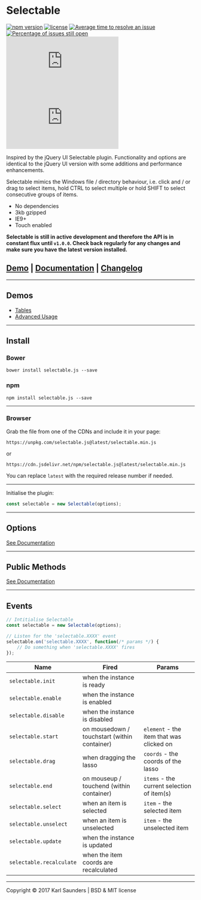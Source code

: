 # Selectable
[![npm version](https://badge.fury.io/js/selectable%2Ejs.svg)](https://badge.fury.io/js/selectable%2Ejs) [![license](https://img.shields.io/github/license/mashape/apistatus.svg)](https://github.com/Mobius1/Selectable/blob/master/LICENSE) [![Average time to resolve an issue](http://isitmaintained.com/badge/resolution/Mobius1/Selectable.svg)](http://isitmaintained.com/project/Mobius1/Selectable "Average time to resolve an issue") [![Percentage of issues still open](http://isitmaintained.com/badge/open/Mobius1/Selectable.svg)](http://isitmaintained.com/project/Mobius1/Selectable "Percentage of issues still open") ![](http://img.badgesize.io/Mobius1/Selectable/master/selectable.min.js) ![](http://img.badgesize.io/Mobius1/Selectable/master/selectable.min.js?compression=gzip&label=gzipped)



Inspired by the jQuery UI Selectable plugin. Functionality and options are identical to the jQuery UI version with some additions and performance enhancements.

Selectable mimics the Windows file / directory behaviour, i.e. click and / or drag to select items, hold CTRL to select multiple or hold SHIFT to select consecutive groups of items.

* No dependencies
* 3kb gzipped
* IE9+
* Touch enabled

**Selectable is still in active development and therefore the API is in constant flux until `v1.0.0`. Check back regularly for any changes and make sure you have the latest version installed.**

## [Demo](http://codepen.io/Mobius1/debug/qRxaqQ/) | [Documentation](https://github.com/Mobius1/Selectable/wiki) | [Changelog](https://github.com/Mobius1/Selectable/releases)

---

## Demos

* [Tables](https://codepen.io/Mobius1/pen/XzXyVw)
* [Advanced Usage](https://s.codepen.io/Mobius1/debug/OOXPwo)

---

## Install

### Bower
```
bower install selectable.js --save
```

### npm
```
npm install selectable.js --save
```

---

### Browser

Grab the file from one of the CDNs and include it in your page:

```
https://unpkg.com/selectable.js@latest/selectable.min.js
```
or

```
https://cdn.jsdelivr.net/npm/selectable.js@latest/selectable.min.js
```

You can replace `latest` with the required release number if needed.

---

Initialise the plugin:

```javascript
const selectable = new Selectable(options);
```
---

## Options

[See Documentation](https://github.com/Mobius1/Selectable/wiki)

---

## Public Methods

[See Documentation](https://github.com/Mobius1/Selectable/wiki)

---

## Events

```javascript
// Intitialise Selectable
const selectable = new Selectable(options);

// Listen for the 'selectable.XXXX' event
selectable.on('selectable.XXXX', function(/* params */) {
    // Do something when 'selectable.XXXX' fires
});
```

| Name | Fired   | Params |
|---|---|---|
|`selectable.init` | when the instance is ready |
|`selectable.enable` | when the instance is enabled |
|`selectable.disable` | when the instance is disabled |
|`selectable.start` | on mousedown / touchstart (within container) | `element` - the item that was clicked on |
|`selectable.drag` | when dragging the lasso | `coords` - the coords of the lasso
|`selectable.end` | on mouseup / touchend (within container) | `items` - the current selection of item(s)
|`selectable.select` | when an item is selected | `item` - the selected item |
|`selectable.unselect` | when an item is unselected | `item` - the unselected item
|`selectable.update` | when the instance is updated |
|`selectable.recalculate` | when the item coords are recalculated |

---

Copyright © 2017 Karl Saunders | BSD & MIT license